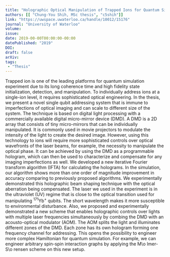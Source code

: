 ```yaml
---
title: "Holographic Optical Manipulation of Trapped Ions for Quantum Simulation"
authors: [[ "Chung-You Shih, MSc thesis", "c5shih"]]
link: "https://uwspace.uwaterloo.ca/handle/10012/15176"
journal: "University of Waterloo"
volume: 
issue: 
date: 2019-00-00T00:00:00-00:00
datePublished: "2019"
DOI:
draft: false
arXiv:
tags:
 - "Thesis"
---
```


Trapped ion is one of the leading platforms for quantum simulation experiment due to its long coherence time and high fidelity state initialization, detection, and manipulation. To individually address ions at a single-ion level, it requires sophisticated optical engineering. In the thesis, we present a novel single qubit addressing system that is immune to imperfections of optical imaging and can scale to different size of the system. The technique is based on digital light processing with a commercially available digital micro-mirror device (DMD). A DMD is a 2D array that consists of tiny micro-mirrors that can be individually manipulated. It is commonly used in movie projectors to modulate the intensity of the light to create the desired image. However, using this technology to ions will require more sophisticated controls over optical wavefronts of the laser beams, for example, the necessity to manipulate the optical phase. It can be achieved by using the DMD as a programmable hologram, which can then be used to characterize and compensate for any imaging imperfections as well. We developed a new iterative Fourier transform algorithm (IFTA) for calculating the holograms. In the simulation, our algorithm shows more than one order of magnitude improvement in accuracy comparing to previously proposed algorithms. We experimentally demonstrated this holographic beam shaping technique with the optical aberration being compensated. The laser we used in the experiment is in the ultraviolet (UV) regime that is close to the optical transition used for manipulating $^{171}\mathrm{Yb}^+$ qubits. The short wavelength makes it more susceptible to environmental disturbance. Also, we proposed and experimentally demonstrated a new scheme that enables holographic controls over lights with multiple laser frequencies simultaneously by combing the DMD with an acousto-optical modulator (AOM). The AOM splits the light and illuminates different zones of the DMD. Each zone has its own hologram forming one frequency channel for addressing. This opens the possibility to engineer more complex Hamiltonian for quantum simulation. For example, we can engineer arbitrary spin-spin interaction graphs by applying the M\o lmer-S\o rensen scheme on this new setup.

